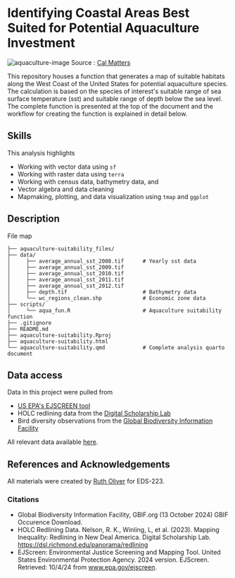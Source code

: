 # Identifying Coastal Areas Best Suited for Potential Aquaculture Investment
![aquaculture-image](https://i0.wp.com/calmatters.org/wp-content/uploads/2020/05/NOAA_Mussellonglines_02.jpg?fit=1200%2C799&ssl=1)
Source : [Cal Matters](https://calmatters.org/environment/2020/05/california-shellfish-farming-aquaculture/)

This repository houses a function that generates a map of suitable habitats along the West Coast of the United States for potential aquaculture species. The calculation is based on the species of interest's suitable range of sea surface temperature (sst) and suitable range of depth below the sea level. The complete function is presented at the top of the document and the workflow for creating the function is explained in detail below. 

## Skills
This analysis highlights

- Working with vector data using `sf`
- Working with raster data using `terra`
- Working with census data, bathymetry data, and 
- Vector algebra and data cleaning
- Mapmaking, plotting, and data visualization using `tmap` and `ggplot`

## Description
File map
```
├── aquaculture-suitability_files/
├── data/
│     ├── average_annual_sst_2008.tif      # Yearly sst data
│     ├── average_annual_sst_2009.tif
│     ├── average_annual_sst_2010.tif
│     ├── average_annual_sst_2011.tif
│     ├── average_annual_sst_2012.tif
│     ├── depth.tif                        # Bathymetry data
│     └── wc_regions_clean.shp             # Economic zone data
├── scripts/
│     └── aqua_fun.R                       # Aquaculture suitability function
├── .gitignore
├── README.md                         
├── aquaculture-suitability.Rproj
├── aquaculture-suitability.html
└── aquaculture-suitability.qmd            # Complete analysis quarto document

```
## Data access
Data in this project were pulled from  
- [US EPA's EJSCREEN tool](https://www.epa.gov/ejscreen/download-ejscreen-data)
- HOLC redlining data from the [Digital Scholarship Lab](https://dsl.richmond.edu/panorama/redlining/#loc=5/39.1/-94.58&text=downloads)
- Bird diversity observations from the [Global Biodiversity Information Facility](https://eds-223-geospatial.github.io/assignments/gbif.org)

All relevant data available [here](https://drive.google.com/file/d/14CauXFZkVh_6z2Euq0m1Sq1kHQ31fiMk/view?usp=drive_link).

## References and Acknowledgements
All materials were created by [Ruth Oliver](https://github.com/ryoliver) for EDS-223. 

### Citations

- Global Biodiversity Information Facility, GBIF.org (13 October 2024) GBIF Occurence Download. 
- HOLC Redlining Data. Nelson, R. K., Winling, L, et al. (2023). Mapping Inequality: Redlining in New Deal America. Digital Scholarship Lab. https://dsl.richmond.edu/panorama/redlining 
- EJScreen: Environmental Justice Screening and Mapping Tool. United States Environmental Protection Agency. 2024 version. EJScreen. Retrieved: 10/4/24 from www.epa.gov/ejscreen. 
